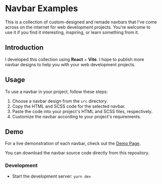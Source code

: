 # Navbar Examples

This is a collection of custom-designed and remade navbars that I've come across on the internet for web development projects. You're welcome to use it if you find it interesting, inspiring, or learn something from it.

## Introduction

I developed this collection using **React** + **Vite**. I hope to publish more navbar designs to help you with your web development projects.

## Usage

To use a navbar in your project, follow these steps:

1. Choose a navbar design from the `src` directory.
2. Copy the HTML and SCSS code for the selected navbar.
3. Paste the code into your project's HTML and SCSS files, respectively.
4. Customize the navbar according to your project's requirements.

## Demo

For a live demonstration of each navbar, check out the [Demo Page](link-to-demo-page).

You can download the navbar source code directly from this repository.

### Development

- Start the development server: `yarn dev`